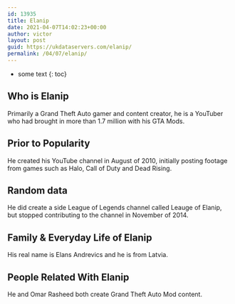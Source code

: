 ```yaml
---
id: 13935
title: Elanip
date: 2021-04-07T14:02:23+00:00
author: victor
layout: post
guid: https://ukdataservers.com/elanip/
permalink: /04/07/elanip/
---
```


* some text
{: toc}


## Who is Elanip



Primarily a Grand Theft Auto gamer and content creator, he is a YouTuber who had brought in more than 1.7 million with his GTA Mods.

                
                
                
## Prior to Popularity



He created his YouTube channel in August of 2010, initially posting footage from games such as Halo, Call of Duty and Dead Rising.

                
                
                
## Random data



He did create a side League of Legends channel called Leauge of Elanip, but stopped contributing to the channel in November of 2014.

                
                
                
## Family & Everyday Life of Elanip



His real name is Elans Andrevics and he is from Latvia.

                
                
                
## People Related With Elanip



He and Omar Rasheed both create Grand Theft Auto Mod content.

                
              
            
          
          
          